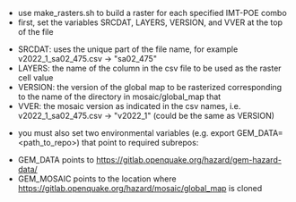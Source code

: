 - use make_rasters.sh to build a raster for each specified IMT-POE combo
- first, set the variables SRCDAT, LAYERS, VERSION, and VVER at the top of the file

* SRCDAT: uses the unique part of the file name, for example v2022_1_sa02_475.csv -> "sa02_475"
* LAYERS: the name of the column in the csv file to be used as the raster cell value 
* VERSION: the version of the global map to be rasterized corresponding to the name of the 
	directory in mosaic/global_map that 
* VVER: the mosaic version as indicated in the csv names, i.e. v2022_1_sa02_475.csv -> "v2022_1" 
	(could be the same as VERSION)

- you must also set two environmental variables (e.g. export GEM_DATA=<path_to_repo>) that point to required subrepos:

* GEM_DATA points to https://gitlab.openquake.org/hazard/gem-hazard-data/ 
* GEM_MOSAIC points to the location where https://gitlab.openquake.org/hazard/mosaic/global_map is cloned
